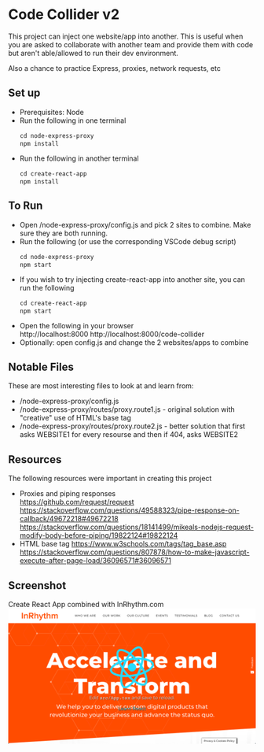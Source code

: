 # Code Collider v2

This project can inject one website/app into another. This is useful when you are asked to collaborate with another team and provide them with code but aren't able/allowed to run their dev environment.

Also a chance to practice Express, proxies, network requests, etc

## Set up

- Prerequisites: Node
- Run the following in one terminal
  ```
  cd node-express-proxy
  npm install
  ```
- Run the following in another terminal
  ```
  cd create-react-app
  npm install
  ```

## To Run
- Open /node-express-proxy/config.js and pick 2 sites to combine. Make sure they are both running.
- Run the following (or use the corresponding VSCode debug script)
  ```
  cd node-express-proxy
  npm start
  ```
- If you wish to try injecting create-react-app into another site, you can run the following
  ```
  cd create-react-app
  npm start
  ```
- Open the following in your browser  
  http://localhost:8000
  http://localhost:8000/code-collider
- Optionally: open config.js and change the 2 websites/apps to combine

## Notable Files

These are most interesting files to look at and learn from:

- /node-express-proxy/config.js
- /node-express-proxy/routes/proxy.route1.js - original solution with "creative" use of HTML's base tag
- /node-express-proxy/routes/proxy.route2.js - better solution that first asks WEBSITE1 for every resourse and then if 404, asks WEBSITE2

## Resources

The following resources were important in creating this project

- Proxies and piping responses  
  https://github.com/request/request  
  https://stackoverflow.com/questions/49588323/pipe-response-on-callback/49672218#49672218  
  https://stackoverflow.com/questions/18141499/mikeals-nodejs-request-modify-body-before-piping/19822124#19822124
- HTML base tag
  https://www.w3schools.com/tags/tag_base.asp  
  https://stackoverflow.com/questions/807878/how-to-make-javascript-execute-after-page-load/36096571#36096571

## Screenshot
Create React App combined with InRhythm.com
![](./node-express-proxy/public/images/screenshot-001.png)
